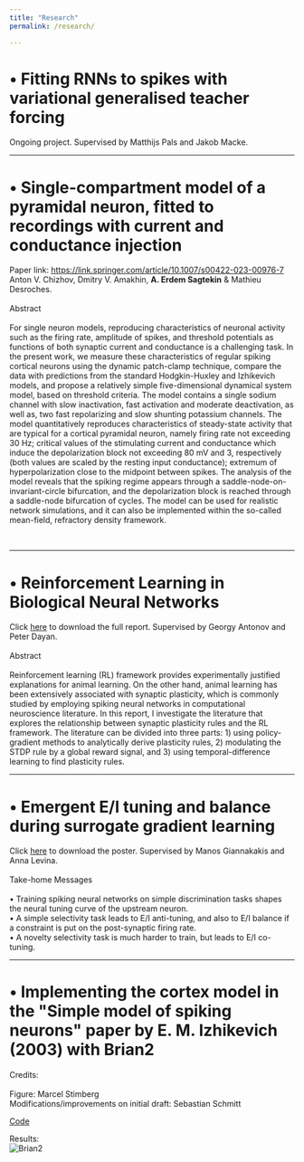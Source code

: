 ```yaml
---
title: "Research"
permalink: /research/

---
```


# • Fitting RNNs to spikes with variational generalised teacher forcing

Ongoing project. Supervised by Matthijs Pals and Jakob Macke.

---

# • Single-compartment model of a pyramidal neuron, fitted to recordings with current and conductance injection

Paper link: https://link.springer.com/article/10.1007/s00422-023-00976-7 <br>
Anton V. Chizhov, Dmitry V. Amakhin, **A. Erdem Sagtekin** & Mathieu Desroches.
<br> <br>
Abstract
<br> <br>
For single neuron models, reproducing characteristics of neuronal activity such as the firing rate, amplitude of spikes, and threshold potentials as functions of both synaptic current and conductance is a challenging task. In the present work, we measure these characteristics of regular spiking cortical neurons using the dynamic patch-clamp technique, compare the data with predictions from the standard Hodgkin-Huxley and Izhikevich models, and propose a relatively simple five-dimensional dynamical system model, based on threshold criteria. The model contains a single sodium channel with slow inactivation, fast activation and moderate deactivation, as well as, two fast repolarizing and slow shunting potassium channels. The model quantitatively reproduces characteristics of steady-state activity that are typical for a cortical pyramidal neuron, namely firing rate not exceeding 30 Hz; critical values of the stimulating current and conductance which induce the depolarization block not exceeding 80 mV and 3, respectively (both values are scaled by the resting input conductance); extremum of hyperpolarization close to the midpoint between spikes. The analysis of the model reveals that the spiking regime appears through a saddle-node-on-invariant-circle bifurcation, and the depolarization block is reached through a saddle-node bifurcation of cycles. The model can be used for realistic network simulations, and it can also be implemented within the so-called mean-field, refractory density framework.

<br>
	
---

# • Reinforcement Learning in Biological Neural Networks

Click [here](http://aesagtekin.github.io/files/RLwithSNNs.pdf) to download the full report. Supervised by Georgy Antonov and Peter Dayan.
<br> <br>
Abstract
<br> <br>
Reinforcement learning (RL) framework provides experimentally justified explanations for
animal learning. On the other hand, animal learning has been extensively associated with synaptic
plasticity, which is commonly studied by employing spiking neural networks in computational
neuroscience literature. In this report, I investigate the literature that explores the relationship
between synaptic plasticity rules and the RL framework. The literature can be divided into three
parts: 1) using policy-gradient methods to analytically derive plasticity rules, 2) modulating the
STDP rule by a global reward signal, and 3) using temporal-difference learning to find plasticity
rules.
	
---

# • Emergent E/I tuning and balance during surrogate gradient learning

Click [here](http://aesagtekin.github.io/files/SurrogateLearning.pdf) to download the poster. Supervised by Manos Giannakakis and Anna Levina.
<br> <br>
Take-home Messages
<br> <br>
• Training spiking neural networks on simple discrimination tasks shapes the neural tuning curve of the upstream neuron. <br>
• A simple selectivity task leads to E/I anti-tuning, and also to E/I balance if a constraint is put on the post-synaptic firing rate. <br>
• A novelty selectivity task is much harder to train, but leads to E/I co- tuning. <br>
	
---
# • Implementing the cortex model in the "Simple model of spiking neurons" paper by E. M. Izhikevich (2003) with Brian2

Credits:  <br> <br>
Figure: Marcel Stimberg  <br>
Modifications/improvements on initial draft: Sebastian Schmitt  <br>
 
[Code](https://brian2.readthedocs.io/en/stable/examples/frompapers.Izhikevich_2003.html)  <br>

Results:  <br> ![Brian2](https://brian2.readthedocs.io/en/stable/_images/frompapers.Izhikevich_2003.1.png)
